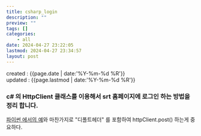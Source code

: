 ```yaml
---
title: csharp_login
description: ""
preview: ""
tags: []
categories:
    - all
date: 2024-04-27 23:22:05
lastmod: 2024-04-27 23:34:57
layout: post
---
```


created : {{page.date | date:'%Y-%m-%d %R'}}  
updated : {{page.lastmod | date:'%Y-%m-%d %R'}}

### c# 의 HttpClient 클래스를 이용해서 srt 홈페이지에 로그인 하는 방법을 정리 합니다.

[파이썬 에서의 예](/_posts/2024-04-27-python_login.md/)와 마찬가지로 "디폴트헤더" 를 포함하여 httpClient.post() 하는게 중요하다.



